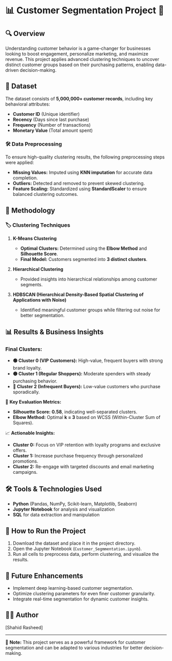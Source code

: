 # 📊 Customer Segmentation Project 🚀

## 🔍 Overview
Understanding customer behavior is a game-changer for businesses looking to boost engagement, personalize marketing, and maximize revenue. This project applies advanced clustering techniques to uncover distinct customer groups based on their purchasing patterns, enabling data-driven decision-making.

## 📂 Dataset
The dataset consists of **5,000,000+ customer records**, including key behavioral attributes:
- **Customer ID** (Unique identifier)
- **Recency** (Days since last purchase)
- **Frequency** (Number of transactions)
- **Monetary Value** (Total amount spent)

### 🛠 Data Preprocessing
To ensure high-quality clustering results, the following preprocessing steps were applied:
- **Missing Values:** Imputed using **KNN imputation** for accurate data completion.
- **Outliers:** Detected and removed to prevent skewed clustering.
- **Feature Scaling:** Standardized using **StandardScaler** to ensure balanced clustering outcomes.

## 🔬 Methodology
### 🏷 Clustering Techniques
1. **K-Means Clustering**
   - **Optimal Clusters:** Determined using the **Elbow Method** and **Silhouette Score**.
   - **Final Model:** Customers segmented into **3 distinct clusters**.
   
2. **Hierarchical Clustering**
   - Provided insights into hierarchical relationships among customer segments.
   
3. **HDBSCAN (Hierarchical Density-Based Spatial Clustering of Applications with Noise)**
   - Identified meaningful customer groups while filtering out noise for better segmentation.

## 📊 Results & Business Insights
### **Final Clusters:**
- **🟢 Cluster 0 (VIP Customers):** High-value, frequent buyers with strong brand loyalty.
- **🟡 Cluster 1 (Regular Shoppers):** Moderate spenders with steady purchasing behavior.
- **🔴 Cluster 2 (Infrequent Buyers):** Low-value customers who purchase sporadically.

📌 **Key Evaluation Metrics:**
- **Silhouette Score:** **0.58**, indicating well-separated clusters.
- **Elbow Method:** Optimal **k = 3** based on WCSS (Within-Cluster Sum of Squares).

📈 **Actionable Insights:**
- **Cluster 0:** Focus on VIP retention with loyalty programs and exclusive offers.
- **Cluster 1:** Increase purchase frequency through personalized promotions.
- **Cluster 2:** Re-engage with targeted discounts and email marketing campaigns.

## 🛠 Tools & Technologies Used
- **Python** (Pandas, NumPy, Scikit-learn, Matplotlib, Seaborn)
- **Jupyter Notebook** for analysis and visualization
- **SQL** for data extraction and manipulation

## 🚀 How to Run the Project
1. Download the dataset and place it in the project directory.
2. Open the Jupyter Notebook (`Customer_Segmmentation.ipynb`).
3. Run all cells to preprocess data, perform clustering, and visualize the results.

## 🔮 Future Enhancements
- Implement deep learning-based customer segmentation.
- Optimize clustering parameters for even finer customer granularity.
- Integrate real-time segmentation for dynamic customer insights.

## 👨‍💻 Author
[Shahid Rasheed]

---
📢 **Note:** This project serves as a powerful framework for customer segmentation and can be adapted to various industries for better decision-making.


